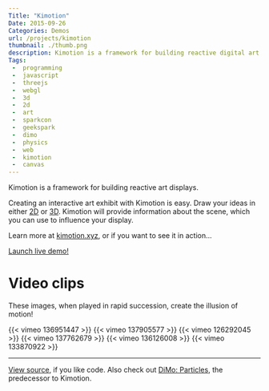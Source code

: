 ```yaml
---
Title: "Kimotion"
Date: 2015-09-26
Categories: Demos
url: /projects/kimotion
thumbnail: ./thumb.png
description: Kimotion is a framework for building reactive digital art displays.
Tags:
 -  programming
 -  javascript
 -  threejs
 -  webgl
 -  3d
 -  2d
 -  art
 -  sparkcon
 -  geekspark
 -  dimo
 -  physics
 -  web
 -  kimotion
 -  canvas
---
```


Kimotion is a framework for building reactive art displays.

Creating an interactive art exhibit with Kimotion is easy. Draw your ideas in
either [2D][p5js] or [3D][threejs]. Kimotion will provide information about
the scene, which you can use to influence your display.

Learn more at [kimotion.xyz][kimotion-web], or if you want to see it in
action...

<p class="text-center"><a class="btn btn-default btn-lg" href="http://kimotion.xyz/live/#sandstorm">Launch live demo!</a></p>

# Video clips

These images, when played in rapid succession, create the illusion of motion!

{{< vimeo 136951447 >}}
{{< vimeo 137905577 >}}
{{< vimeo 126292045 >}}
{{< vimeo 137762679 >}}
{{< vimeo 136126008 >}}
{{< vimeo 133870922 >}}

<hr>

[View source][repo], if you like code. Also check out [DiMo: Particles][dimo],
the predecessor to Kimotion.

<div hidden><img src="thumb.png" alt="kimotion thumbnail"></div>

[dimo]: /projects/dimo
[repo]: https://github.com/mwcz/Kimotion
[osdc]: http://opensource.com/life/15/2/sparkcon-geekspark-digital-motion-exhibit
[kimotion-web]: http://kimotion.xyz
[p5js]: http://p5js.org
[threejs]: http://threejs.org
